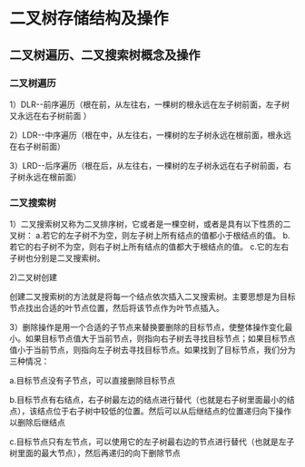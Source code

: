 # 二叉树存储结构及操作

## 二叉树遍历、二叉搜索树概念及操作

### 二叉树遍历

1）DLR--前序遍历（根在前，从左往右，一棵树的根永远在左子树前面，左子树又永远在右子树前面 ）

2）LDR--中序遍历（根在中，从左往右，一棵树的左子树永远在根前面，根永远在右子树前面）

3）LRD--后序遍历（根在后，从左往右，一棵树的左子树永远在右子树前面，右子树永远在根前面）

### 二叉搜索树

1）二叉搜索树又称为二叉排序树，它或者是一棵空树，或者是具有以下性质的二叉树：
 a.若它的左子树不为空，则左子树上所有结点的值都小于根结点的值。
 b.若它的右子树不为空，则右子树上所有结点的值都大于根结点的值。
 c.它的左右子树也分别是二叉搜索树。

2)二叉树创建

创建二叉搜索树的方法就是将每一个结点依次插入二叉搜索树。主要思想是为目标节点找出合适的叶节点位置，然后将该节点作为叶节点插入。

3）删除操作是用一个合适的子节点来替换要删除的目标节点，使整体操作变化最小。如果目标节点值大于当前节点，则指向右子树去寻找目标节点；如果目标节点值小于当前节点，则指向左子树去寻找目标节点。如果找到了目标节点，我们分为三种情况：

a.目标节点没有子节点，可以直接删除目标节点

b.目标节点有右结点，右子树最左边的结点进行替代（也就是右子树里面最小的结点），该结点位于右子树中较低的位置。然后可以从后继结点的位置递归向下操作以删除后继结点

c.目标节点只有左节点，可以使用它的左子树最右边的节点进行替代（也就是左子树里面的最大节点），然后再递归的向下删除节点


